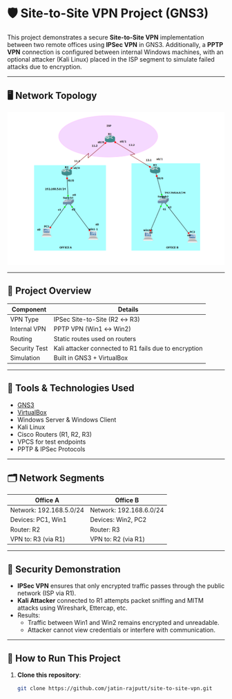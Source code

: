 # 🛡️ Site-to-Site VPN Project (GNS3)

This project demonstrates a secure **Site-to-Site VPN** implementation between two remote offices using **IPSec VPN** in GNS3. Additionally, a **PPTP VPN** connection is configured between internal Windows machines, with an optional attacker (Kali Linux) placed in the ISP segment to simulate failed attacks due to encryption.

---

## 🖥️ Network Topology

![Network Topology](https://github.com/jatin-rajputt/site-to-site-vpn/blob/main/topology.png)

---

## 📌 Project Overview

| Component     | Details                            |
|---------------|-------------------------------------|
| VPN Type      | IPSec Site-to-Site (R2 ↔ R3)        |
| Internal VPN  | PPTP VPN (Win1 ↔ Win2)              |
| Routing       | Static routes used on routers       |
| Security Test | Kali attacker connected to R1 fails due to encryption |
| Simulation    | Built in GNS3 + VirtualBox          |

---

## 🧰 Tools & Technologies Used

- [GNS3](https://www.gns3.com/)
- [VirtualBox](https://www.virtualbox.org/)
- Windows Server & Windows Client
- Kali Linux
- Cisco Routers (R1, R2, R3)
- VPCS for test endpoints
- PPTP & IPSec Protocols

---

## 🗂️ Network Segments

| Office A                 | Office B                 |
|--------------------------|--------------------------|
| Network: 192.168.5.0/24  | Network: 192.168.6.0/24  |
| Devices: PC1, Win1       | Devices: Win2, PC2       |
| Router: R2               | Router: R3               |
| VPN to: R3 (via R1)      | VPN to: R2 (via R1)      |

---

## 🔐 Security Demonstration

- **IPSec VPN** ensures that only encrypted traffic passes through the public network (ISP via R1).
- **Kali Attacker** connected to R1 attempts packet sniffing and MITM attacks using Wireshark, Ettercap, etc.
- Results:
  - Traffic between Win1 and Win2 remains encrypted and unreadable.
  - Attacker cannot view credentials or interfere with communication.

---

## 🧪 How to Run This Project

1. **Clone this repository**:
   ```bash
   git clone https://github.com/jatin-rajputt/site-to-site-vpn.git
